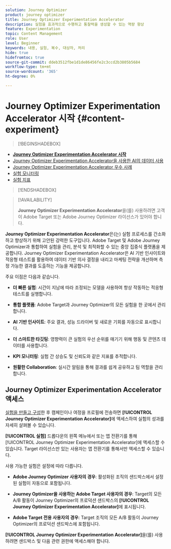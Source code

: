```yaml
---
solution: Journey Optimizer
product: journey optimizer
title: Journey Optimizer Experimentation Accelerator
description: 실험을 효과적으로 수행하고 통찰력을 생성할 수 있는 역량 향상
feature: Experimentation
topic: Content Management
role: User
level: Beginner
keywords: 내용, 실험, 복수, 대상자, 처리
hide: true
hidefromtoc: true
source-git-commit: ddeb3512fbe1d1de86456fe2c3ccd2b3805b5684
workflow-type: tm+mt
source-wordcount: '365'
ht-degree: 0%

---
```


# Journey Optimizer Experimentation Accelerator 시작 {#content-experiment}

>[!BEGINSHADEBOX]

* **[Journey Optimizer Experimentation Accelerator 시작](experiment-accelerator.md)**
* [Journey Optimizer Experimentation Accelerator을 사용한 AI의 데이터 사용](experiment-accelerator-security.md)
* [Journey Optimizer Experimentation Accelerator 우수 사례](experiment-accelerator-best-practices.md)
* [실험 모니터링](experiment-accelerator-monitor.md)
* [실험 지표](experiment-accelerator-metrics.md)

>[!ENDSHADEBOX]

>[!AVAILABILITY]
>
>**Journey Optimizer Experimentation Accelerator**&#x200B;을(를) 사용하려면 고객이 Adobe Target 또는 Adobe Journey Optimizer 라이선스가 있어야 합니다.

**Journey Optimizer Experimentation Accelerator**&#x200B;은(는) 실험 프로세스를 간소화하고 향상하기 위해 고안된 강력한 도구입니다. Adobe Target 및 Adobe Journey Optimizer과 통합하여 실험을 관리, 분석 및 최적화할 수 있는 중앙 집중식 플랫폼을 제공합니다. Journey Optimizer Experimentation Accelerator은 AI 기반 인사이트와 적응형 테스트를 활용하여 데이터 기반 의사 결정을 내리고 마케팅 전략을 개선하며 측정 가능한 결과를 도출하는 기능을 제공합니다.

주요 이점은 다음과 같습니다.

* **더 빠른 실험**: 시간이 지남에 따라 조정되는 모델을 사용하여 항상 작동하는 적응형 테스트를 실행합니다.

* **통합 플랫폼**: Adobe Target과 Journey Optimizer의 모든 실험을 한 곳에서 관리합니다.

* **AI 기반 인사이트**: 주요 결과, 성능 드라이버 및 새로운 기회를 자동으로 표시합니다.

* **더 스마트한 타깃팅**: 영향력이 큰 실험의 우선 순위를 매기기 위해 행동 및 콘텐츠 데이터를 사용합니다.

* **KPI 모니터링**: 실험 간 상승도 및 신뢰도와 같은 지표를 추적합니다.

* **원활한 Collaboration**: 실시간 알림을 통해 결과를 쉽게 공유하고 팀 역할을 관리합니다.

## Journey Optimizer Experimentation Accelerator 액세스

[실험을 만들고 구성](content-experiment.md)한 후 캠페인이나 여정을 프로필에 전송하면 **[!UICONTROL Journey Optimizer Experimentation Accelerator]**&#x200B;에 액세스하여 실험의 성과를 자세히 살펴볼 수 있습니다.

**[!UICONTROL 실험]** 드롭다운의 왼쪽 메뉴에서 또는 앱 전환기를 통해 [!UICONTROL Journey Optimizer Experimentation Accelerator]에 액세스할 수 있습니다. Target 라이선스만 있는 사용자는 앱 전환기를 통해서만 액세스할 수 있습니다.

사용 가능한 실험은 설정에 따라 다릅니다.

* **Adobe Journey Optimizer 사용자의 경우**: 활성화된 조직의 샌드박스에서 설정된 실험이 자동으로 포함됩니다.

* **Journey Optimizer을 사용하는 Adobe Target 사용자의 경우**: Target의 모든 A/B 활동이 Journey Optimizer의 프로덕션 샌드박스의 **[!UICONTROL Journey Optimizer Experimentation Accelerator]**&#x200B;에 표시됩니다.

* **Adobe Target 전용 사용자의 경우**: Target 조직의 모든 A/B 활동이 Journey Optimizer의 프로덕션 샌드박스에 포함됩니다.

**[!UICONTROL Journey Optimizer Experimentation Accelerator]**&#x200B;을(를) 사용하려면 샌드박스 및 다음 관련 권한에 액세스해야 합니다.

<!--table style="table-layout:fixed"><tr style="border: 0;">
<td><img alt="Overview" href="experiment-accelerator-overview.md" src="assets/do-not-localize/experiments-2.jpeg">
<div align="center"><p><strong><a href="experiment-accelerator-overview.md">Overview</a></strong></p></div></td>
<td><img alt="Experiments" href="experiment-accelerator-monitor.md" src="assets/do-not-localize/experiment-overview.jpeg">
<div align="center"><p><strong><a href="experiment-accelerator-monitor.md">Experiments</a></strong></p></div></td>
<td><img alt="Metrics" href="experiment-accelerator-metrics.md" src="assets/do-not-localize/experiment-metrics.png">
<div align="center"><p><strong><a href="experiment-accelerator-metrics.md">Metrics</a></strong></p></div></td>
</tr></table-->
